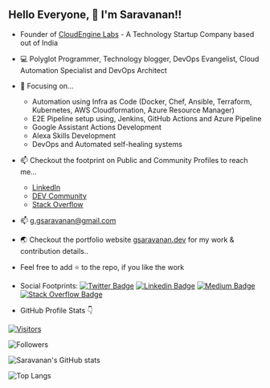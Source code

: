 ## Hello Everyone, 👋 I'm Saravanan!!
- Founder of [CloudEngine Labs](https://github.com/cloudengine-labs) - A Technology Startup Company based out of India
- :computer: Polyglot Programmer, Technology blogger, DevOps Evangelist, Cloud Automation Specialist and DevOps Architect 
- 💬 Focusing on... 
  - Automation using Infra as Code (Docker, Chef, Ansible, Terraform, Kubernetes, AWS Cloudformation, Azure Resource Manager)
  - E2E Pipeline setup using, Jenkins, GitHub Actions and Azure Pipeline
  - Google Assistant Actions Development
  - Alexa Skills Development
  - DevOps and Automated self-healing systems
- 📫 Checkout the footprint on Public and Community Profiles to reach me...
  - [LinkedIn](https://www.linkedin.com/in/saravanan-gnanaguru-1941a919/)
  - [DEV Community](https://dev.to/chefgs)
  - [Stack Overflow](https://stackoverflow.com/users/4923204/saravanan-g?tab=profile)
- :mailbox: g.gsaravanan@gmail.com
- :earth_asia: Checkout the portfolio website <a href=https://www.gsaravanan.dev/ target="_blank">gsaravanan.dev</a> for my work & contribution details..
- Feel free to add :star: to the repo, if you like the work
- Social Footprints: [![Twitter Badge](https://img.shields.io/badge/-@saransid-1ca0f1?style=flat-square&labelColor=1ca0f1&logo=twitter&logoColor=white&link=https://twitter.com/saransid)](https://twitter.com/saransid) [![Linkedin Badge](https://img.shields.io/badge/-Saravanan%20Gnanaguru-blue?style=flat-square&logo=Linkedin&logoColor=white&link=https://www.linkedin.com/in/saravanan-gnanaguru-1941a919/)](https://www.linkedin.com/in/saravanan-gnanaguru-1941a919) [![Medium Badge](https://img.shields.io/badge/-@g.gsaravanan-03a57a?style=flat-square&labelColor=000000&logo=Medium&link=https://medium.com/@g.gsaravanan/)](https://g-gsaravanan.medium.com/)
 [![Stack Overflow Badge](https://img.shields.io/badge/-Saravanan%20G-FE7A16?style=flat-square&logo=Stack-Overflow&logoColor=white)](https://stackoverflow.com/users/4923204/saravanan-g)

- GitHub Profile Stats :point_down:

[![Visitors](https://api.visitorbadge.io/api/visitors?path=chefgs&countColor=%23263759)](https://visitorbadge.io/status?path=chefgs)  

![Followers](https://img.shields.io/github/followers/chefgs)

![Saravanan's GitHub stats](https://github-readme-stats.vercel.app/api?username=chefgs&show_icons=true&theme=default)

![Top Langs](https://github-readme-stats.vercel.app/api/top-langs/?username=chefgs&langs_count=5&theme=dark)


 
<!--
 ![visitors](https://visitor-badge.glitch.me/badge?page_id=chefgs)  
 
- Hecktoberfest 2022 Contribution Badges
  
![@Saravanan's Hacktoberfest board](https://user-images.githubusercontent.com/7605658/197239886-e7908edd-3a77-4573-86dd-47132eca47ff.png)

![Saravanan's github stats](https://github-readme-stats.vercel.app/api?username=chefgs&show_icons=true&theme=default)

- [<img src="https://upload.wikimedia.org/wikipedia/commons/thumb/7/7e/Gmail_icon_%282020%29.svg/320px-Gmail_icon_%282020%29.svg.png" alt="gmail logo" width="19" style="vertical-align:bottom"/> Email](mailto:g.gsaravanan@gmail.com)

https://img.shields.io/github/stars/chefgs?logo=Stars
![Top Langs](https://github-readme-stats.vercel.app/api/top-langs/?username=chefgs&layout=compact)
[![Saravanan's DEV Profile](https://d2fltix0v2e0sb.cloudfront.net/dev-badge.svg)](https://dev.to/chefgs)
**chefgs/chefgs** is a ✨ _special_ ✨ repository because its `README.md` (this file) appears on your GitHub profile.

Here are some ideas to get you started:

- 🔭 I’m currently working on ...
- 🌱 I’m currently learning ...
- 👯 I’m looking to collaborate on ...
- 🤔 I’m looking for help with ...
- 💬 Ask me about ...
- 📫 How to reach me: ...
- 😄 Pronouns: ...
- ⚡ Fun fact: ...
- 👯 Contributions collabration
-->
